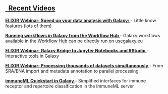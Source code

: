 <h2>
    <a href="https://www.youtube.com/channel/UCwoMMZPbz1L9AZzvIvrvqYA">
        <i class="fas fa-play-circle"></i> &nbsp; Recent Videos
    </a>
</h2>
<p>
    <strong><a href="https://youtu.be/IUCgUHCixxc">
        ELIXIR Webinar: Speed up your data analysis with Galaxy:
    </a></strong>
    <span class="small">- Little know features (lots of them)</span>
</p>
<p>
    <strong><a href="https://youtu.be/eU1753h6NIs">
        Running workflows in Galaxy from the Workflow Hub
    </a></strong>
    <span class="small">- Galaxy workflows available in the <a href="https://workflowhub.eu/">Workflow Hub</a> can be directly run on <a href="https://usegalaxy.eu/">usegalaxy.eu</a></span>
</p>
<p>
    <strong><a href="https://youtu.be/7DN8hbI87PE">
        ELIXIR Webinar: Galaxy Bridge to Jupyter Notebooks and RStudio
    </a></strong>
    <span class="small">- Interactive tools in Galaxy</span>
</p>
<p>
    <strong><a href="https://youtu.be/7DN8hbI87PE">
        ELIXIR Webinar: Processing thousands of datasets simultaneously
    </a></strong>
    <span class="small">- From SRA/ENA import and metadata annotation to parallel processing</span>
</p>
<p>
    <strong><a href="https://youtu.be/cuCbkvvxmzQ">
        immuneML Quickstart in Galaxy
    </a></strong>
    <span class="small">- Simplified interfaces for immune receptor and repertoire classification in the immuneML server</span>
</p>
